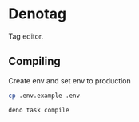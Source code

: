 # Denotag

Tag editor.

## Compiling

Create env and set env to production

```sh
cp .env.example .env
```

```sh
deno task compile
```
